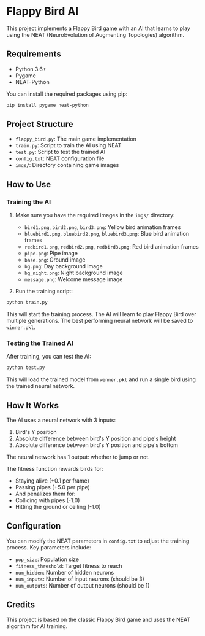 # Flappy Bird AI

This project implements a Flappy Bird game with an AI that learns to play using the NEAT (NeuroEvolution of Augmenting Topologies) algorithm.

## Requirements

- Python 3.6+
- Pygame
- NEAT-Python

You can install the required packages using pip:

```bash
pip install pygame neat-python
```

## Project Structure

- `flappy_bird.py`: The main game implementation
- `train.py`: Script to train the AI using NEAT
- `test.py`: Script to test the trained AI
- `config.txt`: NEAT configuration file
- `imgs/`: Directory containing game images

## How to Use

### Training the AI

1. Make sure you have the required images in the `imgs/` directory:

   - `bird1.png`, `bird2.png`, `bird3.png`: Yellow bird animation frames
   - `bluebird1.png`, `bluebird2.png`, `bluebird3.png`: Blue bird animation frames
   - `redbird1.png`, `redbird2.png`, `redbird3.png`: Red bird animation frames
   - `pipe.png`: Pipe image
   - `base.png`: Ground image
   - `bg.png`: Day background image
   - `bg_night.png`: Night background image
   - `message.png`: Welcome message image

2. Run the training script:

```bash
python train.py
```

This will start the training process. The AI will learn to play Flappy Bird over multiple generations. The best performing neural network will be saved to `winner.pkl`.

### Testing the Trained AI

After training, you can test the AI:

```bash
python test.py
```

This will load the trained model from `winner.pkl` and run a single bird using the trained neural network.

## How It Works

The AI uses a neural network with 3 inputs:

1. Bird's Y position
2. Absolute difference between bird's Y position and pipe's height
3. Absolute difference between bird's Y position and pipe's bottom

The neural network has 1 output: whether to jump or not.

The fitness function rewards birds for:

- Staying alive (+0.1 per frame)
- Passing pipes (+5.0 per pipe)
- And penalizes them for:
- Colliding with pipes (-1.0)
- Hitting the ground or ceiling (-1.0)

## Configuration

You can modify the NEAT parameters in `config.txt` to adjust the training process. Key parameters include:

- `pop_size`: Population size
- `fitness_threshold`: Target fitness to reach
- `num_hidden`: Number of hidden neurons
- `num_inputs`: Number of input neurons (should be 3)
- `num_outputs`: Number of output neurons (should be 1)

## Credits

This project is based on the classic Flappy Bird game and uses the NEAT algorithm for AI training.
